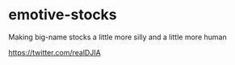 # emotive-stocks
Making big-name stocks a little more silly and a little more human

https://twitter.com/realDJIA
